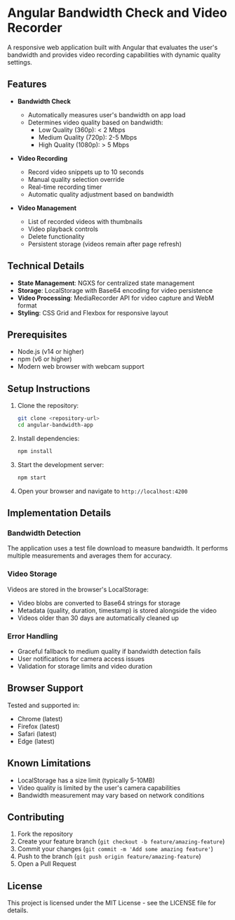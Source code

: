 # Angular Bandwidth Check and Video Recorder

A responsive web application built with Angular that evaluates the user's bandwidth and provides video recording capabilities with dynamic quality settings.

## Features

- **Bandwidth Check**
  - Automatically measures user's bandwidth on app load
  - Determines video quality based on bandwidth:
    - Low Quality (360p): < 2 Mbps
    - Medium Quality (720p): 2-5 Mbps
    - High Quality (1080p): > 5 Mbps

- **Video Recording**
  - Record video snippets up to 10 seconds
  - Manual quality selection override
  - Real-time recording timer
  - Automatic quality adjustment based on bandwidth

- **Video Management**
  - List of recorded videos with thumbnails
  - Video playback controls
  - Delete functionality
  - Persistent storage (videos remain after page refresh)

## Technical Details

- **State Management**: NGXS for centralized state management
- **Storage**: LocalStorage with Base64 encoding for video persistence
- **Video Processing**: MediaRecorder API for video capture and WebM format
- **Styling**: CSS Grid and Flexbox for responsive layout

## Prerequisites

- Node.js (v14 or higher)
- npm (v6 or higher)
- Modern web browser with webcam support

## Setup Instructions

1. Clone the repository:
   ```bash
   git clone <repository-url>
   cd angular-bandwidth-app
   ```

2. Install dependencies:
   ```bash
   npm install
   ```

3. Start the development server:
   ```bash
   npm start
   ```

4. Open your browser and navigate to `http://localhost:4200`

## Implementation Details

### Bandwidth Detection
The application uses a test file download to measure bandwidth. It performs multiple measurements and averages them for accuracy.

### Video Storage
Videos are stored in the browser's LocalStorage:
- Video blobs are converted to Base64 strings for storage
- Metadata (quality, duration, timestamp) is stored alongside the video
- Videos older than 30 days are automatically cleaned up

### Error Handling
- Graceful fallback to medium quality if bandwidth detection fails
- User notifications for camera access issues
- Validation for storage limits and video duration

## Browser Support

Tested and supported in:
- Chrome (latest)
- Firefox (latest)
- Safari (latest)
- Edge (latest)

## Known Limitations

- LocalStorage has a size limit (typically 5-10MB)
- Video quality is limited by the user's camera capabilities
- Bandwidth measurement may vary based on network conditions

## Contributing

1. Fork the repository
2. Create your feature branch (`git checkout -b feature/amazing-feature`)
3. Commit your changes (`git commit -m 'Add some amazing feature'`)
4. Push to the branch (`git push origin feature/amazing-feature`)
5. Open a Pull Request

## License

This project is licensed under the MIT License - see the LICENSE file for details.
